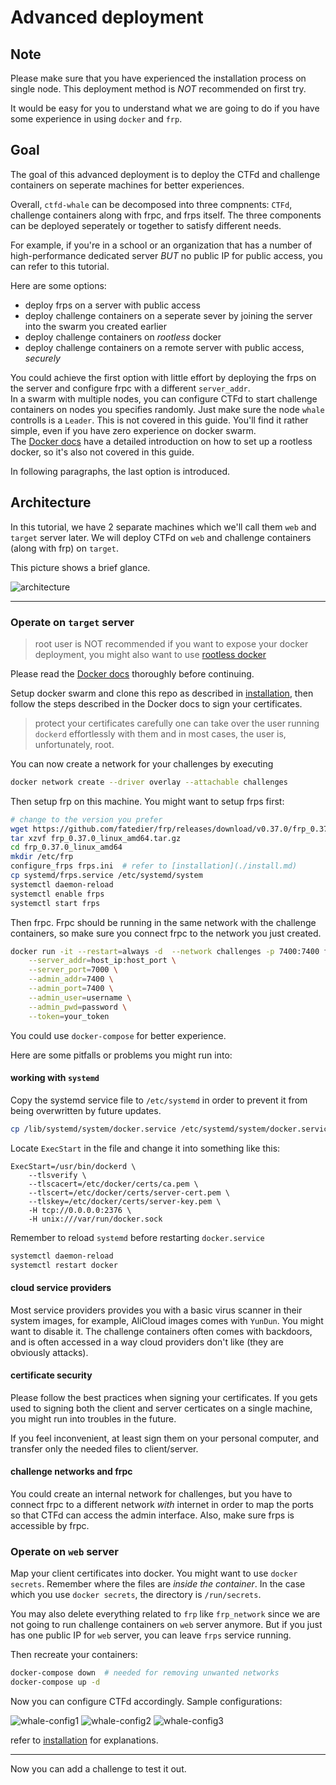 # Advanced deployment

## Note

Please make sure that you have experienced the installation process on single node. This deployment method is *NOT* recommended on first try.

It would be easy for you to understand what we are going to do if you have some experience in using `docker` and `frp`.

## Goal

The goal of this advanced deployment is to deploy the CTFd and challenge containers on seperate machines for better experiences.

Overall, `ctfd-whale` can be decomposed into three compnents: `CTFd`, challenge containers along with frpc, and frps itself. The three components can be deployed seperately or together to satisfy different needs.

For example, if you're in a school or an organization that has a number of high-performance dedicated server *BUT* no public IP for public access, you can refer to this tutorial.

Here are some options:

* deploy frps on a server with public access
* deploy challenge containers on a seperate sever by joining the server into the swarm you created earlier
* deploy challenge containers on *rootless* docker
* deploy challenge containers on a remote server with public access, *securely*

You could achieve the first option with little effort by deploying the frps on the server and configure frpc with a different `server_addr`.  
In a swarm with multiple nodes, you can configure CTFd to start challenge containers on nodes you specifies randomly. Just make sure the node `whale` controlls is a `Leader`. This is not covered in this guide. You'll find it rather simple, even if you have zero experience on docker swarm.  
The [Docker docs](https://docs.docker.com/engine/security/rootless/) have a detailed introduction on how to set up a rootless docker, so it's also not covered in this guide.

In following paragraphs, the last option is introduced.

## Architecture

In this tutorial, we have 2 separate machines which we'll call them `web` and `target` server later. We will deploy CTFd on `web` and challenge containers (along with frp) on `target`.

This picture shows a brief glance.

![architecture](imgs/arch.png)

---

### Operate on `target` server

> root user is NOT recommended
> if you want to expose your docker deployment, you might also want to use [rootless docker](https://docs.docker.com/engine/security/rootless/)

Please read the [Docker docs](https://docs.docker.com/engine/security/protect-access/#use-tls-https-to-protect-the-docker-daemon-socket) thoroughly before continuing.

Setup docker swarm and clone this repo as described in [installation](./install.md), then follow the steps described in the Docker docs to sign your certificates.

> protect your certificates carefully
> one can take over the user running `dockerd` effortlessly with them
> and in most cases, the user is, unfortunately, root.

You can now create a network for your challenges by executing

```bash
docker network create --driver overlay --attachable challenges
```

Then setup frp on this machine. You might want to setup frps first:

```bash
# change to the version you prefer
wget https://github.com/fatedier/frp/releases/download/v0.37.0/frp_0.37.0_linux_amd64.tar.gz
tar xzvf frp_0.37.0_linux_amd64.tar.gz
cd frp_0.37.0_linux_amd64
mkdir /etc/frp
configure_frps frps.ini  # refer to [installation](./install.md)
cp systemd/frps.service /etc/systemd/system
systemctl daemon-reload
systemctl enable frps
systemctl start frps
```

Then frpc. Frpc should be running in the same network with the challenge containers, so make sure you connect frpc to the network you just created.

```bash
docker run -it --restart=always -d  --network challenges -p 7400:7400 frankli0324/frp:frpc \
    --server_addr=host_ip:host_port \
    --server_port=7000 \
    --admin_addr=7400 \
    --admin_port=7400 \
    --admin_user=username \
    --admin_pwd=password \
    --token=your_token
```

You could use `docker-compose` for better experience.

Here are some pitfalls or problems you might run into:

#### working with `systemd`

Copy the systemd service file to `/etc/systemd` in order to prevent it from being overwritten by future updates.

```bash
cp /lib/systemd/system/docker.service /etc/systemd/system/docker.service
```

Locate `ExecStart` in the file and change it into something like this:

```systemd
ExecStart=/usr/bin/dockerd \
    --tlsverify \
    --tlscacert=/etc/docker/certs/ca.pem \
    --tlscert=/etc/docker/certs/server-cert.pem \
    --tlskey=/etc/docker/certs/server-key.pem \
    -H tcp://0.0.0.0:2376 \
    -H unix:///var/run/docker.sock
```

Remember to reload `systemd` before restarting `docker.service`

```bash
systemctl daemon-reload
systemctl restart docker
```

#### cloud service providers

Most service providers provides you with a basic virus scanner in their system images, for example, AliCloud images comes with `YunDun`. You might want to disable it. The challenge containers often comes with backdoors, and is often accessed in a way cloud providers don't like (they are obviously attacks).

#### certificate security

Please follow the best practices when signing your certificates. If you gets used to signing both the client and server certicates on a single machine, you might run into troubles in the future.

If you feel inconvenient, at least sign them on your personal computer, and transfer only the needed files to client/server.

#### challenge networks and frpc

You could create an internal network for challenges, but you have to connect frpc to a different network *with* internet in order to map the ports so that CTFd can access the admin interface. Also, make sure frps is accessible by frpc.

### Operate on `web` server

Map your client certificates into docker. You might want to use `docker secrets`. Remember where the files are *inside the container*. In the case which you use `docker secrets`, the directory is `/run/secrets`.

You may also delete everything related to `frp` like `frp_network` since we are not going to run challenge containers on `web` server anymore. But if you just has one public IP for `web` server, you can leave `frps` service running.

Then recreate your containers:

```bash
docker-compose down  # needed for removing unwanted networks
docker-compose up -d
```

Now you can configure CTFd accordingly.
Sample configurations:

![whale-config1](imgs/whale-config1.png)
![whale-config2](imgs/whale-config2.png)
![whale-config3](imgs/whale-config3.png)

refer to [installation](./install.md) for explanations.

---

Now you can add a challenge to test it out.
